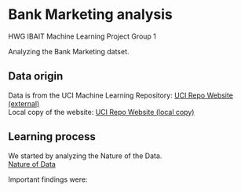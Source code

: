 # Bank Marketing analysis
HWG IBAIT Machine Learning Project Group 1

Analyzing the Bank Marketing datset.

## Data origin
Data is from the UCI Machine Learning Repository:
[UCI Repo Website (external)](https://archive.ics.uci.edu/dataset/222/bank+marketing)  
Local copy of the website: [UCI Repo Website (local copy)](Bank%20Marketing%20-%20UCI%20Machine%20Learning%20Repository.html)  


## Learning process
We started by analyzing the Nature of the Data.  
[Nature of Data](Nature_of_Data_NEW.ipynb)  

Important findings were:  
